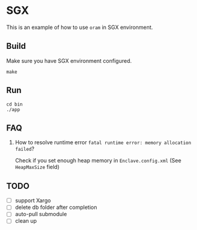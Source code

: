 # SGX

This is an example of how to use `oram` in SGX environment.

## Build

Make sure you have SGX environment configured.

```shell
make
```

## Run

```shell
cd bin
./app
```

## FAQ

1. How to resolve runtime error `fatal runtime error: memory allocation failed`?

    Check if you set enough heap memory in `Enclave.config.xml` (See `HeapMaxSize` field)

## TODO

- [ ] support Xargo
- [ ] delete db folder after completion
- [ ] auto-pull submodule
- [ ] clean up
